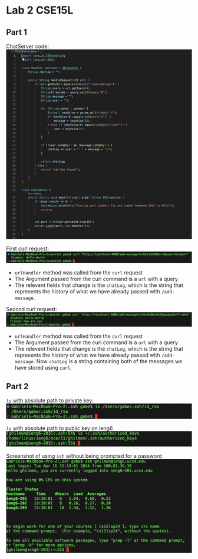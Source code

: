 # Lab 2 CSE15L

## Part 1


ChatServer code:
![Image](code.png)

First curl request:
![Image](curl1.png)

* `urlHandler` method was called from the `curl` request
* The Argument passed from the curl command is a `url` with a query
* The relevent fields that change is the `chatLog`, which is the string that represents the history of what we have already passed with `/add-message`.

Second curl request:
![Image](curl2.png)

* `urlHandler` method was called from the `curl` request
* The Argument passed from the curl command is a `url` with a query
* The relevent fields that change is the `chatLog`, which is the string that represents the history of what we have already passed with `/add-message`. Now `chatLog` is a string containing both of the messages we have stored using `curl`.

## Part 2

`ls` with absolute path to private key:
![Image](privatekey.png)

`ls` with absolute path to public key on ieng6
![Image](ieng6key.png)

Screenshot of using `ssh` without being prompted for a password
![Image](ssh.png)

